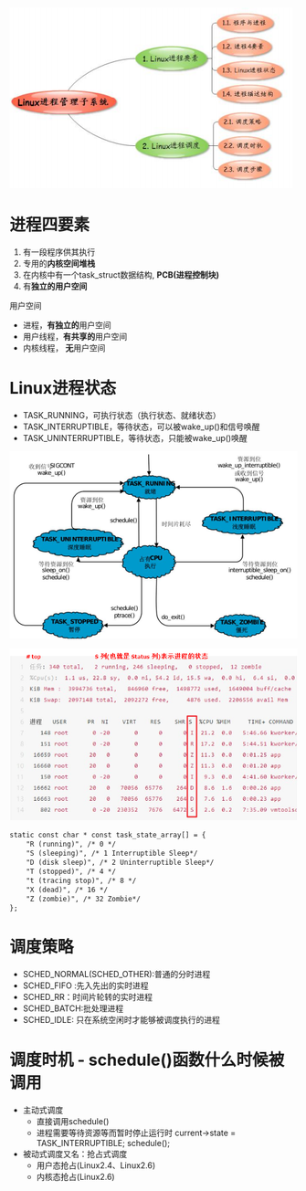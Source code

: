 ![](../photo/Pasted%20image%2020230506182128.png)
# 进程四要素
1. 有一段程序供其执行
2. 专用的**内核空间堆栈**
3. 在内核中有一个task_struct数据结构, **PCB(进程控制块)**
4. 有**独立的用户空间**

 用户空间
- 进程，**有独立的**用户空间
- 用户线程，**有共享的**用户空间
- 内核线程， **无**用户空间

# Linux进程状态
- TASK_RUNNING，可执行状态（执行状态、就绪状态）
- TASK_INTERRUPTIBLE，等待状态，可以被wake_up()和信号唤醒
- TASK_UNINTERRUPTIBLE，等待状态，只能被wake_up()唤醒

![](../photo/Pasted%20image%2020230506185455.png)

![](../photo/7fd07ff2ef07092e59ea1b4195aa38a8_MD5.png)

```
static const char * const task_state_array[] = {
	"R (running)", /* 0 */
	"S (sleeping)", /* 1 Interruptible Sleep*/
	"D (disk sleep)", /* 2 Uninterruptible Sleep*/
	"T (stopped)", /* 4 */
	"t (tracing stop)", /* 8 */
	"X (dead)", /* 16 */
	"Z (zombie)", /* 32 Zombie*/
};
```

# 调度策略
- SCHED_NORMAL(SCHED_OTHER):普通的分时进程
- SCHED_FIFO :先入先出的实时进程
- SCHED_RR：时间片轮转的实时进程
- SCHED_BATCH:批处理进程
- SCHED_IDLE: 只在系统空闲时才能够被调度执行的进程

# 调度时机 - schedule()函数什么时候被调用
- 主动式调度
	- 直接调用schedule()
	- 进程需要等待资源等而暂时停止运行时
		current->state = TASK_INTERRUPTIBLE; 
		schedule();
- 被动式调度又名：抢占式调度
	- 用户态抢占(Linux2.4、Linux2.6)
	 - 内核态抢占(Linux2.6)

